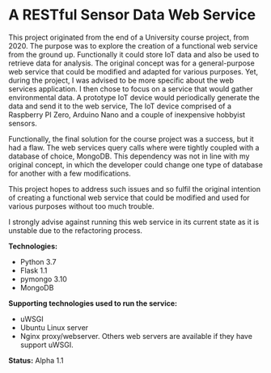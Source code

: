 # A RESTful Sensor Data Web Service
This project originated from the end of a University course project, from 2020. The purpose was to explore the creation of a functional web service from the ground up. Functionally it could store IoT data and also be used to retrieve data for analysis. The original concept was for a general-purpose web service that could be modified and adapted for various purposes.  Yet, during the project, I was advised to be more specific about the web services application. I then chose to focus on a service that would gather environmental data. A prototype IoT device would periodically generate the data and send it to the web service, The IoT device comprised of a Raspberry PI Zero, Arduino Nano and a couple of inexpensive hobbyist sensors.  

Functionally, the final solution for the course project was a success, but it had a flaw.  The web services query calls where were tightly coupled with a database of choice, MongoDB. This dependency was not in line with my original concept, in which the developer could change one type of database for another with a few modifications.  

This project hopes to address such issues and so fulfil the original intention of creating a functional web service that could be modified and used for various purposes without too much trouble. 

I strongly advise against running this web service in its current state as it is unstable due to the refactoring process.  

**Technologies:**
+ Python 3.7
+ Flask 1.1
+ pymongo 3.10
+ MongoDB

**Supporting technologies used to run the service:**
+ uWSGI
+ Ubuntu Linux server
+ Nginx proxy/webserver. Others web servers are available if they have support uWSGI. 

**Status:**
Alpha 1.1   
